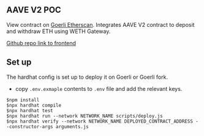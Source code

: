 ## AAVE V2 POC

View contract on [Goerli Etherscan](https://goerli.etherscan.io/address/0x45bF4e99eEe2e52823443fe5B5544782Fe7b4FfC#code). Integrates AAVE V2 contract to deposit and withdraw ETH using WETH Gateway.

[Github repo link to frontend](https://github.com/kritarthAviate/aave-frontend-poc)

## Set up

The hardhat config is set up to deploy it on Goerli or Goerli fork.

-   copy `.env.exmaple` contents to `.env` file and add the relevant keys.

```
$npm install
$npx hardhat compile
$npx hardhat test
$npx hardhat run --network NETWORK_NAME scripts/deploy.js
$npx hardhat verify --network NETWORK_NAME DEPLOYED_CONTRACT_ADDRESS --constructor-args arguments.js
```
